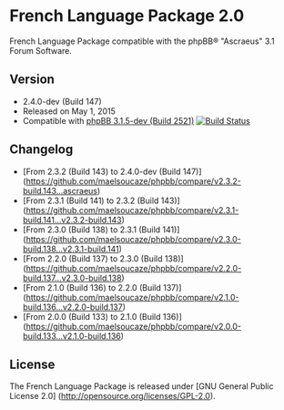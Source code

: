 French Language Package 2.0
===========================

French Language Package compatible with the phpBB® "Ascraeus" 3.1 Forum Software.

Version
-------

- 2.4.0-dev (Build 147)
- Released on May 1, 2015
- Compatible with [phpBB 3.1.5-dev (Build 2521)](https://bamboo.phpbb.com/browse/PHPBB3-DEVELOP-2521)
[![Build Status](https://travis-ci.org/maelsoucaze/phpbb.svg?branch=ascraeus)](https://travis-ci.org/maelsoucaze/phpbb)

Changelog
---------
- [From 2.3.2 (Build 143) to 2.4.0-dev (Build 147)] (https://github.com/maelsoucaze/phpbb/compare/v2.3.2-build.143...ascraeus)
- [From 2.3.1 (Build 141) to 2.3.2 (Build 143)] (https://github.com/maelsoucaze/phpbb/compare/v2.3.1-build.141...v2.3.2-build.143)
- [From 2.3.0 (Build 138) to 2.3.1 (Build 141)] (https://github.com/maelsoucaze/phpbb/compare/v2.3.0-build.138...v2.3.1-build.141)
- [From 2.2.0 (Build 137) to 2.3.0 (Build 138)] (https://github.com/maelsoucaze/phpbb/compare/v2.2.0-build.137...v2.3.0-build.138)
- [From 2.1.0 (Build 136) to 2.2.0 (Build 137)] (https://github.com/maelsoucaze/phpbb/compare/v2.1.0-build.136...v2.2.0-build.137)
- [From 2.0.0 (Build 133) to 2.1.0 (Build 136)] (https://github.com/maelsoucaze/phpbb/compare/v2.0.0-build.133...v2.1.0-build.136)

License
-------
The French Language Package is released under [GNU General Public License 2.0] (http://opensource.org/licenses/GPL-2.0).